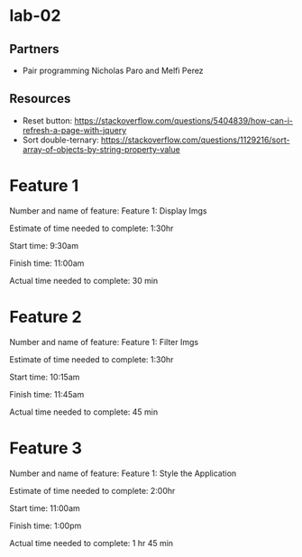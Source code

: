 # lab-02
## Partners
* Pair programming Nicholas Paro and Melfi Perez

## Resources
* Reset button: https://stackoverflow.com/questions/5404839/how-can-i-refresh-a-page-with-jquery
* Sort double-ternary: https://stackoverflow.com/questions/1129216/sort-array-of-objects-by-string-property-value

# Feature 1
Number and name of feature: Feature 1: Display Imgs

Estimate of time needed to complete: 1:30hr

Start time: 9:30am

Finish time: 11:00am

Actual time needed to complete: 30 min

# Feature 2
Number and name of feature: Feature 1: Filter Imgs

Estimate of time needed to complete: 1:30hr

Start time: 10:15am

Finish time: 11:45am

Actual time needed to complete: 45 min

# Feature 3
Number and name of feature: Feature 1: Style the Application

Estimate of time needed to complete: 2:00hr

Start time: 11:00am

Finish time: 1:00pm

Actual time needed to complete: 1 hr 45 min
